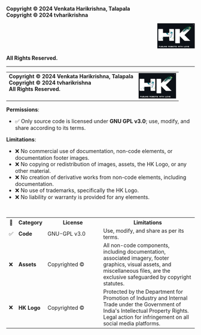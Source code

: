 **Copyright © 2024 Venkata Harikrishna, Talapala**  
**Copyright © 2024 tvharikrishna**

<p align="right">
  <img src="readme_data/HK_Official_Logo.png" width="100" alt="HK Official Logo"/>
</p>

**All Rights Reserved.**

---


<table border="0">
  <tr>
    <td valign="top">
      <strong>Copyright &copy; 2024 Venkata Harikrishna, Talapala</strong><br>
      <strong>Copyright &copy; 2024 tvharikrishna</strong><br>
      <strong>All Rights Reserved.</strong>
    </td>
    <td align="right">
      <img src="readme_data/HK_Official_Logo.png" width="100" alt="HK Official Logo"/>
    </td>
  </tr>
</table>




**Permissions**:
- ✅ Only source code is licensed under **GNU GPL v3.0**; use, modify, and share according to its terms.

**Limitations**:
- ❌ No commercial use of documentation, non-code elements, or documentation footer images.
- ❌ No copying or redistribution of images, assets, the HK Logo, or any other material.
- ❌ No creation of derivative works from non-code elements, including documentation.
- ❌ No use of trademarks, specifically the HK Logo.
- ❌ No liability or warranty is provided for any elements.

<br>

<table>
  <tr>
    <th>📝</th>
    <th>Category</th>
    <th width="135px">License</th>
    <th>Limitations</th>
  </tr>
  <tr>
    <td>✅</td>
    <td><strong>Code</strong></td>
    <td>GNU-GPL v3.0</td>
    <td>Use, modify, and share as per its terms.</td>
  </tr>
  <tr>
    <td>❌</td>
    <td><strong>Assets</strong></td>
    <td>Copyrighted ©</td>
    <td> All non-code components, including documentation, associated imagery, footer graphics, visual assets, and miscellaneous files, are the exclusive safeguarded by copyright statutes.</td>
  </tr>
  <tr>
    <td>❌</td>
    <td><strong>HK Logo</strong></td>
    <td>Copyrighted ©</td>
    <td>Protected by the Department for Promotion of Industry and Internal Trade under the Government of India's Intellectual Property Rights. Legal action for infringement on all social media platforms.</td>
  </tr>
</table>
